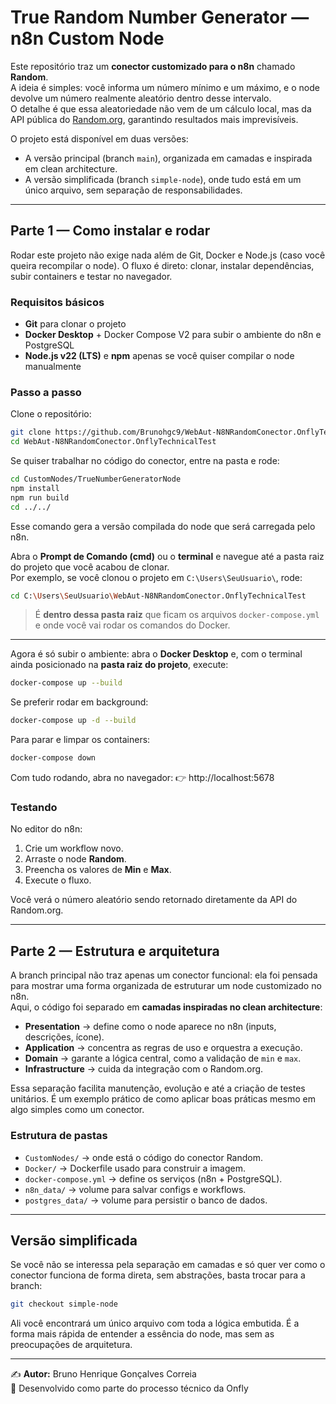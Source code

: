# True Random Number Generator — n8n Custom Node

Este repositório traz um **conector customizado para o n8n** chamado **Random**.  
A ideia é simples: você informa um número mínimo e um máximo, e o node devolve um número realmente aleatório dentro desse intervalo.  
O detalhe é que essa aleatoriedade não vem de um cálculo local, mas da API pública do [Random.org](https://www.random.org), garantindo resultados mais imprevisíveis.  

O projeto está disponível em duas versões:  
- A versão principal (branch `main`), organizada em camadas e inspirada em clean architecture.  
- A versão simplificada (branch `simple-node`), onde tudo está em um único arquivo, sem separação de responsabilidades.  

---

## Parte 1 — Como instalar e rodar

Rodar este projeto não exige nada além de Git, Docker e Node.js (caso você queira recompilar o node). O fluxo é direto: clonar, instalar dependências, subir containers e testar no navegador.

### Requisitos básicos
- **Git** para clonar o projeto  
- **Docker Desktop** + Docker Compose V2 para subir o ambiente do n8n e PostgreSQL  
- **Node.js v22 (LTS)** e **npm** apenas se você quiser compilar o node manualmente  

### Passo a passo

Clone o repositório:
```bash
git clone https://github.com/Brunohgc9/WebAut-N8NRandomConector.OnflyTechnicalTest.git
cd WebAut-N8NRandomConector.OnflyTechnicalTest
```

Se quiser trabalhar no código do conector, entre na pasta e rode:
```bash
cd CustomNodes/TrueNumberGeneratorNode
npm install
npm run build
cd ../../
```
Esse comando gera a versão compilada do node que será carregada pelo n8n.

Abra o **Prompt de Comando (cmd)** ou o **terminal** e navegue até a pasta raiz do projeto que você acabou de clonar.  
Por exemplo, se você clonou o projeto em `C:\Users\SeuUsuario\`, rode:

```bash
cd C:\Users\SeuUsuario\WebAut-N8NRandomConector.OnflyTechnicalTest
```

> É **dentro dessa pasta raiz** que ficam os arquivos `docker-compose.yml` e onde você vai rodar os comandos do Docker.

---

Agora é só subir o ambiente: abra o **Docker Desktop** e, com o terminal ainda posicionado na **pasta raiz do projeto**, execute:
```bash
docker-compose up --build
```

Se preferir rodar em background:
```bash
docker-compose up -d --build
```

Para parar e limpar os containers:
```bash
docker-compose down
```

Com tudo rodando, abra no navegador:
👉 http://localhost:5678

### Testando

No editor do n8n:  
1. Crie um workflow novo.  
2. Arraste o node **Random**.  
3. Preencha os valores de **Min** e **Max**.  
4. Execute o fluxo.  

Você verá o número aleatório sendo retornado diretamente da API do Random.org.

---

## Parte 2 — Estrutura e arquitetura

A branch principal não traz apenas um conector funcional: ela foi pensada para mostrar uma forma organizada de estruturar um node customizado no n8n.  
Aqui, o código foi separado em **camadas inspiradas no clean architecture**:

- **Presentation** → define como o node aparece no n8n (inputs, descrições, ícone).  
- **Application** → concentra as regras de uso e orquestra a execução.  
- **Domain** → garante a lógica central, como a validação de `min` e `max`.  
- **Infrastructure** → cuida da integração com o Random.org.  

Essa separação facilita manutenção, evolução e até a criação de testes unitários. É um exemplo prático de como aplicar boas práticas mesmo em algo simples como um conector.

### Estrutura de pastas

- `CustomNodes/` → onde está o código do conector Random.  
- `Docker/` → Dockerfile usado para construir a imagem.  
- `docker-compose.yml` → define os serviços (n8n + PostgreSQL).  
- `n8n_data/` → volume para salvar configs e workflows.  
- `postgres_data/` → volume para persistir o banco de dados.  

---

## Versão simplificada

Se você não se interessa pela separação em camadas e só quer ver como o conector funciona de forma direta, sem abstrações, basta trocar para a branch:

```bash
git checkout simple-node
```

Ali você encontrará um único arquivo com toda a lógica embutida. É a forma mais rápida de entender a essência do node, mas sem as preocupações de arquitetura.

---

✍️ **Autor:** Bruno Henrique Gonçalves Correia  
📌 Desenvolvido como parte do processo técnico da Onfly

